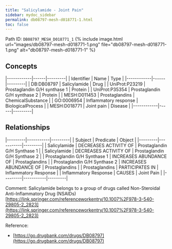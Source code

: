 ```yaml
---
title: "Salicylamide - Joint Pain"
sidebar: mydoc_sidebar
permalink: db08797-mesh-d018771-1.html
toc: false 
---
```



Path ID: `DB08797_MESH_D018771_1`
{% include image.html url="images/db08797-mesh-d018771-1.png" file="db08797-mesh-d018771-1.png" alt="db08797-mesh-d018771-1" %}

## Concepts

|------------|------|---------|
| Identifier | Name | Type    |
|------------|------|---------|
| DB:DB08797 | Salicylamide | Drug |
| UniProt:P23219 | Prostaglandin G/H synthase 1 | Protein |
| UniProt:P35354 | Prostaglandin G/H synthase 2 | Protein |
| MESH:D011453 | Prostaglandins | ChemicalSubstance |
| GO:0006954 | Inflammatory response | BiologicalProcess |
| MESH:D018771 | Joint pain | Disease |
|------------|------|---------|

## Relationships

|---------|-----------|---------|
| Subject | Predicate | Object  |
|---------|-----------|---------|
| Salicylamide | DECREASES ACTIVITY OF | Prostaglandin G/H Synthase 1 |
| Salicylamide | DECREASES ACTIVITY OF | Prostaglandin G/H Synthase 2 |
| Prostaglandin G/H Synthase 1 | INCREASES ABUNDANCE OF | Prostaglandins |
| Prostaglandin G/H Synthase 2 | INCREASES ABUNDANCE OF | Prostaglandins |
| Prostaglandins | PARTICIPATES IN | Inflammatory Response |
| Inflammatory Response | CAUSES | Joint Pain |
|---------|-----------|---------|

Comment: Salicylamide belongs to a group of drugs called Non-Steroidal Anti-Inflammatory Drug (NSAIDs) [https://link.springer.com/referenceworkentry/10.1007%2F978-3-540-29805-2_2823](https://link.springer.com/referenceworkentry/10.1007%2F978-3-540-29805-2_2823)

Reference: 
  - [https://go.drugbank.com/drugs/DB08797](https://go.drugbank.com/drugs/DB08797)
